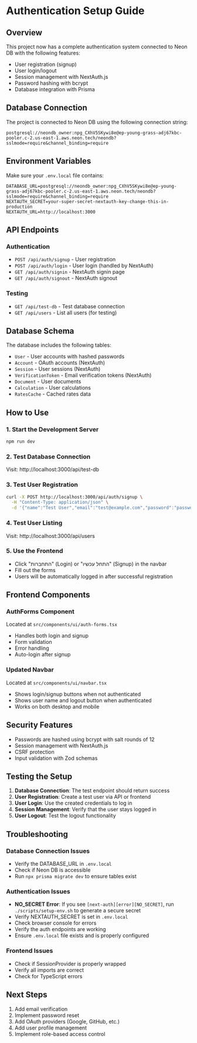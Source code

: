 # Authentication Setup Guide

## Overview
This project now has a complete authentication system connected to Neon DB with the following features:

- User registration (signup)
- User login/logout
- Session management with NextAuth.js
- Password hashing with bcrypt
- Database integration with Prisma

## Database Connection
The project is connected to Neon DB using the following connection string:
```
postgresql://neondb_owner:npg_CXhV5SKywi8e@ep-young-grass-adj67kbc-pooler.c-2.us-east-1.aws.neon.tech/neondb?sslmode=require&channel_binding=require
```

## Environment Variables
Make sure your `.env.local` file contains:
```env
DATABASE_URL=postgresql://neondb_owner:npg_CXhV5SKywi8e@ep-young-grass-adj67kbc-pooler.c-2.us-east-1.aws.neon.tech/neondb?sslmode=require&channel_binding=require
NEXTAUTH_SECRET=your-super-secret-nextauth-key-change-this-in-production
NEXTAUTH_URL=http://localhost:3000
```

## API Endpoints

### Authentication
- `POST /api/auth/signup` - User registration
- `POST /api/auth/login` - User login (handled by NextAuth)
- `GET /api/auth/signin` - NextAuth signin page
- `GET /api/auth/signout` - NextAuth signout

### Testing
- `GET /api/test-db` - Test database connection
- `GET /api/users` - List all users (for testing)

## Database Schema
The database includes the following tables:
- `User` - User accounts with hashed passwords
- `Account` - OAuth accounts (NextAuth)
- `Session` - User sessions (NextAuth)
- `VerificationToken` - Email verification tokens (NextAuth)
- `Document` - User documents
- `Calculation` - User calculations
- `RatesCache` - Cached rates data

## How to Use

### 1. Start the Development Server
```bash
npm run dev
```

### 2. Test Database Connection
Visit: http://localhost:3000/api/test-db

### 3. Test User Registration
```bash
curl -X POST http://localhost:3000/api/auth/signup \
  -H "Content-Type: application/json" \
  -d '{"name":"Test User","email":"test@example.com","password":"password123"}'
```

### 4. Test User Listing
Visit: http://localhost:3000/api/users

### 5. Use the Frontend
- Click "התחברות" (Login) or "התחל עכשיו" (Signup) in the navbar
- Fill out the forms
- Users will be automatically logged in after successful registration

## Frontend Components

### AuthForms Component
Located at `src/components/ui/auth-forms.tsx`
- Handles both login and signup
- Form validation
- Error handling
- Auto-login after signup

### Updated Navbar
Located at `src/components/ui/navbar.tsx`
- Shows login/signup buttons when not authenticated
- Shows user name and logout button when authenticated
- Works on both desktop and mobile

## Security Features
- Passwords are hashed using bcrypt with salt rounds of 12
- Session management with NextAuth.js
- CSRF protection
- Input validation with Zod schemas

## Testing the Setup

1. **Database Connection**: The test endpoint should return success
2. **User Registration**: Create a test user via API or frontend
3. **User Login**: Use the created credentials to log in
4. **Session Management**: Verify that the user stays logged in
5. **User Logout**: Test the logout functionality

## Troubleshooting

### Database Connection Issues
- Verify the DATABASE_URL in `.env.local`
- Check if Neon DB is accessible
- Run `npx prisma migrate dev` to ensure tables exist

### Authentication Issues
- **NO_SECRET Error**: If you see `[next-auth][error][NO_SECRET]`, run `./scripts/setup-env.sh` to generate a secure secret
- Verify NEXTAUTH_SECRET is set in `.env.local`
- Check browser console for errors
- Verify the auth endpoints are working
- Ensure `.env.local` file exists and is properly configured

### Frontend Issues
- Check if SessionProvider is properly wrapped
- Verify all imports are correct
- Check for TypeScript errors

## Next Steps
1. Add email verification
2. Implement password reset
3. Add OAuth providers (Google, GitHub, etc.)
4. Add user profile management
5. Implement role-based access control